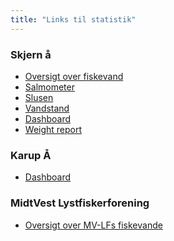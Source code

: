 ```yaml
---
title: "Links til statistik"
---
```


<style>
#header {
    display: none;
}
</style>

### Skjern å

  * [Oversigt over fiskevand](skjern/skjern-kort.html)
  * [Salmometer](skjern/skjern-salmometer.html)
  * [Slusen](skjern/skjern-lock-flow.html)
  * [Vandstand](skjern/skjern-waterlevel.html)
  * [Dashboard](https://relund.shinyapps.io/skjern)
  * [Weight report](skjern/skjern-weight.html)
  
### Karup Å

  * [Dashboard](https://relund.shinyapps.io/karup)


### MidtVest Lystfiskerforening

  * [Oversigt over MV-LFs fiskevande](mv-lf/mv-lf-kort.html)
